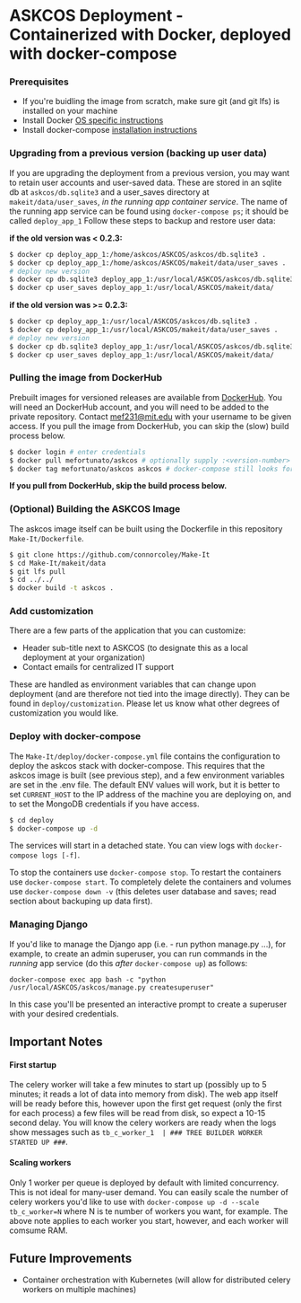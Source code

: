 # ASKCOS Deployment - Containerized with Docker, deployed with docker-compose

### Prerequisites

 - If you're buidling the image from scratch, make sure git (and git lfs) is installed on your machine
 - Install Docker [OS specific instructions](https://docs.docker.com/install/)
 - Install docker-compose [installation instructions](https://docs.docker.com/compose/install/#install-compose)
 
### Upgrading from a previous version (backing up user data)

If you are upgrading the deployment from a previous version, you may want to retain user accounts and user-saved data. These are stored in an sqlite db at `askcos/db.sqlite3` and a user\_saves directory at `makeit/data/user_saves`, _in the running app container service_. The name of the running app service can be found using `docker-compose ps`; it should be called `deploy_app_1` Follow these steps to backup and restore user data:

__if the old version was < 0.2.3:__

```bash
$ docker cp deploy_app_1:/home/askcos/ASKCOS/askcos/db.sqlite3 .
$ docker cp deploy_app_1:/home/askcos/ASKCOS/makeit/data/user_saves .
# deploy new version
$ docker cp db.sqlite3 deploy_app_1:/usr/local/ASKCOS/askcos/db.sqlite3
$ docker cp user_saves deploy_app_1:/usr/local/ASKCOS/makeit/data/
```

__if the old version was >= 0.2.3:__

```bash
$ docker cp deploy_app_1:/usr/local/ASKCOS/askcos/db.sqlite3 .
$ docker cp deploy_app_1:/usr/local/ASKCOS/makeit/data/user_saves .
# deploy new version
$ docker cp db.sqlite3 deploy_app_1:/usr/local/ASKCOS/askcos/db.sqlite3
$ docker cp user_saves deploy_app_1:/usr/local/ASKCOS/makeit/data/
```
 
### Pulling the image from DockerHub

Prebuilt images for versioned releases are available from [DockerHub](https://hub.docker.com/). You will need an DockerHub account, and you will need to be added to the private repository. Contact [mef231@mit.edu](mef231@mit.edu) with your username to be given access. If you pull the image from DockerHub, you can skip the (slow) build process below.

```bash
$ docker login # enter credentials
$ docker pull mefortunato/askcos # optionally supply :<version-number>
$ docker tag mefortunato/askcos askcos # docker-compose still looks for 'askcos' image
```

__If you pull from DockerHub, skip the build process below.__

### (Optional) Building the ASKCOS Image

The askcos image itself can be built using the Dockerfile in this repository `Make-It/Dockerfile`.

```bash
$ git clone https://github.com/connorcoley/Make-It  
$ cd Make-It/makeit/data  
$ git lfs pull  
$ cd ../../  
$ docker build -t askcos .
```

### Add customization

There are a few parts of the application that you can customize:
* Header sub-title next to ASKCOS (to designate this as a local deployment at your organization)
* Contact emails for centralized IT support

These are handled as environment variables that can change upon deployment (and are therefore not tied into the image directly). They can be found in `deploy/customization`. Please let us know what other degrees of customization you would like.

### Deploy with docker-compose

The `Make-It/deploy/docker-compose.yml` file contains the configuration to deploy the askcos stack with docker-compose. This requires that the askcos image is built (see previous step), and a few environment variables are set in the .env file. The default ENV values will work, but it is better to set `CURRENT_HOST` to the IP address of the machine you are deploying on, and to set the MongoDB credentials if you have access.

```bash
$ cd deploy  
$ docker-compose up -d
```

The services will start in a detached state. You can view logs with `docker-compose logs [-f]`.

To stop the containers use `docker-compose stop`. To restart the containers use `docker-compose start`. To completely delete the containers and volumes use `docker-compose down -v` (this deletes user database and saves; read section about backuping up data first).

### Managing Django

If you'd like to manage the Django app (i.e. - run python manage.py ...), for example, to create an admin superuser, you can run commands in the _running_ app service (do this _after_ `docker-compose up`) as follows:

`docker-compose exec app bash -c "python /usr/local/ASKCOS/askcos/manage.py createsuperuser"`

In this case you'll be presented an interactive prompt to create a superuser with your desired credentials.

## Important Notes

#### First startup

The celery worker will take a few minutes to start up (possibly up to 5 minutes; it reads a lot of data into memory from disk). The web app itself will be ready before this, however upon the first get request (only the first for each process) a few files will be read from disk, so expect a 10-15 second delay. You will know the celery workers are ready when the logs show messages such as `tb_c_worker_1  | ### TREE BUILDER WORKER STARTED UP ###`.

#### Scaling workers

Only 1 worker per queue is deployed by default with limited concurrency. This is not ideal for many-user demand. You can easily scale the number of celery workers you'd like to use with `docker-compose up -d --scale tb_c_worker=N` where N is te number of workers you want, for example. The above note applies to each worker you start, however, and each worker will comsume RAM.

## Future Improvements

 - Container orchestration with Kubernetes (will allow for distributed celery workers on multiple machines)
